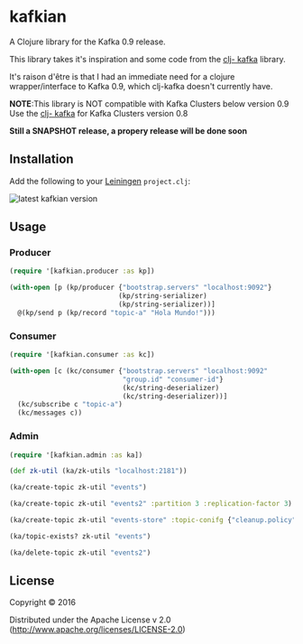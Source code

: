 # kafkian

A Clojure library for the Kafka 0.9 release.

This library takes it's inspiration and some code from the [clj- kafka](https://github.com/pingles/clj-kafka/) library.

It's raison d'être is that I had an immediate need for a clojure wrapper/interface to Kafka 0.9,
which clj-kafka doesn't currently have.


**NOTE**:This library is NOT compatible with Kafka Clusters below version 0.9
         Use the [clj- kafka](https://github.com/pingles/clj-kafka/) for Kafka Clusters version 0.8

**Still a SNAPSHOT release, a propery release will be done soon**

## Installation

Add the following to your [Leiningen](http://github.com/technomancy/leiningen) `project.clj`:

![latest kafkian version](https://clojars.org/com.dayooliyide/kafkian/latest-version.svg)


## Usage

### Producer

```Clojure
(require '[kafkian.producer :as kp])

(with-open [p (kp/producer {"bootstrap.servers" "localhost:9092"}
                           (kp/string-serializer)
                           (kp/string-serializer))]
  @(kp/send p (kp/record "topic-a" "Hola Mundo!")))
```

### Consumer

```Clojure
(require '[kafkian.consumer :as kc])

(with-open [c (kc/consumer {"bootstrap.servers" "localhost:9092"
                            "group.id" "consumer-id"}
                            (kc/string-deserializer)
                            (kc/string-deserializer))]
  (kc/subscribe c "topic-a")
  (kc/messages c))
```

### Admin

```Clojure
(require '[kafkian.admin :as ka])

(def zk-util (ka/zk-utils "localhost:2181"))

(ka/create-topic zk-util "events")

(ka/create-topic zk-util "events2" :partition 3 :replication-factor 3)

(ka/create-topic zk-util "events-store" :topic-conifg {"cleanup.policy" "compact"})

(ka/topic-exists? zk-util "events")

(ka/delete-topic zk-util "events2")
```

## License

Copyright © 2016 

Distributed under the Apache License v 2.0 (http://www.apache.org/licenses/LICENSE-2.0)  
